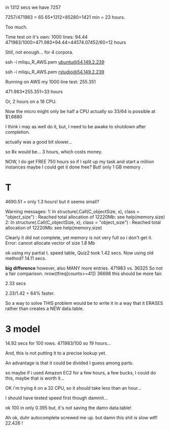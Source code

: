 in 1312 secs we have 7257 

7257/471983 = 65
65*1312=85280=1421 min = 23 hours.

Too much.

Time test on it's own:
1000 lines: 94.44
471983/1000=471.983*94.44=44574.07452/60=12 hours

Still, not enough... for 4 corpora.

ssh -i mliqu_R_AWS.pem ubuntu@54.149.2.239

ssh -i mliqu_R_AWS.pem rstudio@54.149.2.239

Running on AWS my 1000 line test:
255.351 

471.983*255.351=33 hours

Or, 2 hours on a 16 CPU.

Now the micro might only be half a CPU actually
so 
33/64 is possible at $1.6880

I think i may as well do it, but, 
I need to be awake to shutdown after completion.

actually was a good bit slower...

so 8x would be...
3 hours, which costs money.

NOW, I do get FREE 750 hours so if I split up my task and start a million instances maybe I could get it done free?
But! only 1 GB memory .

# T
4690.51 = only 1.3 hours! but it seems small?

Warning messages:
1: In structure(.Call(C_objectSize, x), class = "object_size") :
  Reached total allocation of 12220Mb: see help(memory.size)
2: In structure(.Call(C_objectSize, x), class = "object_size") :
  Reached total allocation of 12220Mb: see help(memory.size)

Clearly it did not complete, yet memory is not very full so i don't get it.
Error: cannot allocate vector of size 1.8 Mb 
	

ok using my partial t. speed table, Quiz2 took 1.42 secs.
Now using old method? 14.11 secs.

**big difference** however, also MANY more entries.
471983 vs. 36325
So not a fair comparison.
nrow(tfreq[counts>=41])
36698
this should be more fair.

2.33 secs

2.33/1.42 = 64% faster.	

So a way to solve THIS problem would be to write it in a way that it ERASES rather than creates a NEW data.table.

# 3 model
14.92 secs for 100 rows.
471983/100 so 19 hours...

And, this is not putting it to a precise lookup yet.

An advantage is that it could be divided I guess among parts.

so maybe if i used Amazon EC2 for a few hours, a few bucks, I could do this, maybe that is worth it...

OK i'm trying it on a 32 CPU, so it should take less than an hour...

I should have tested speed first though dammit...

ok 100 in only 0.395
but, it's not saving the damn data.table!

Ah ok, duhr autocomplete screwed me up.
but damn this shit is slow wtf!
22.426 !
